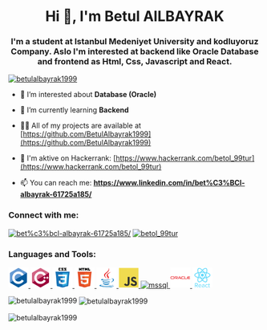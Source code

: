<h1 align="center">Hi 👋, I'm Betul AlLBAYRAK</h1>
<h3 align="center">I'm a student at Istanbul Medeniyet University and kodluyoruz Company. Aslo I'm interested at backend like Oracle Database and frontend as Html, Css, Javascript and React.</h3>

<p align="left"> <a href="https://github.com/ryo-ma/github-profile-trophy"><img src="https://github-profile-trophy.vercel.app/?username=betulalbayrak1999" alt="betulalbayrak1999" /></a> </p>

- 🔭 I’m interested about **Database (Oracle)**

- 🌱 I’m currently learning **Backend**

- 👨‍💻 All of my projects are available at [https://github.com/BetulAlbayrak1999](https://github.com/BetulAlbayrak1999)

- 📝 I'm aktive on Hackerrank: [https://www.hackerrank.com/betol_99tur](https://www.hackerrank.com/betol_99tur)

- 📫 You can reach me: **https://www.linkedin.com/in/bet%C3%BCl-albayrak-61725a185/**

<h3 align="left">Connect with me:</h3>
<p align="left">
<a href="https://linkedin.com/in/bet%c3%bcl-albayrak-61725a185/" target="blank"><img align="center" src="https://raw.githubusercontent.com/rahuldkjain/github-profile-readme-generator/master/src/images/icons/Social/linked-in-alt.svg" alt="bet%c3%bcl-albayrak-61725a185/" height="30" width="40" /></a>
<a href="https://www.hackerrank.com/betol_99tur" target="blank"><img align="center" src="https://raw.githubusercontent.com/rahuldkjain/github-profile-readme-generator/master/src/images/icons/Social/hackerrank.svg" alt="betol_99tur" height="30" width="40" /></a>
</p>

<h3 align="left">Languages and Tools:</h3>
<p align="left"> <a href="https://www.cprogramming.com/" target="_blank"> <img src="https://raw.githubusercontent.com/devicons/devicon/master/icons/c/c-original.svg" alt="c" width="40" height="40"/> </a> <a href="https://www.w3schools.com/cpp/" target="_blank"> <img src="https://raw.githubusercontent.com/devicons/devicon/master/icons/cplusplus/cplusplus-original.svg" alt="cplusplus" width="40" height="40"/> </a> <a href="https://www.w3schools.com/css/" target="_blank"> <img src="https://raw.githubusercontent.com/devicons/devicon/master/icons/css3/css3-original-wordmark.svg" alt="css3" width="40" height="40"/> </a> <a href="https://www.w3.org/html/" target="_blank"> <img src="https://raw.githubusercontent.com/devicons/devicon/master/icons/html5/html5-original-wordmark.svg" alt="html5" width="40" height="40"/> </a> <a href="https://www.java.com" target="_blank"> <img src="https://raw.githubusercontent.com/devicons/devicon/master/icons/java/java-original.svg" alt="java" width="40" height="40"/> </a> <a href="https://developer.mozilla.org/en-US/docs/Web/JavaScript" target="_blank"> <img src="https://raw.githubusercontent.com/devicons/devicon/master/icons/javascript/javascript-original.svg" alt="javascript" width="40" height="40"/> </a> <a href="https://www.microsoft.com/en-us/sql-server" target="_blank"> <img src="https://www.svgrepo.com/show/303229/microsoft-sql-server-logo.svg" alt="mssql" width="40" height="40"/> </a> <a href="https://www.oracle.com/" target="_blank"> <img src="https://raw.githubusercontent.com/devicons/devicon/master/icons/oracle/oracle-original.svg" alt="oracle" width="40" height="40"/> </a> <a href="https://reactjs.org/" target="_blank"> <img src="https://raw.githubusercontent.com/devicons/devicon/master/icons/react/react-original-wordmark.svg" alt="react" width="40" height="40"/> </a> </p>

<p><img align="left" src="https://github-readme-stats.vercel.app/api/top-langs?username=betulalbayrak1999&show_icons=true&locale=en&layout=compact" alt="betulalbayrak1999" /></p>

<p>&nbsp;<img align="center" src="https://github-readme-stats.vercel.app/api?username=betulalbayrak1999&show_icons=true&locale=en" alt="betulalbayrak1999" /></p>

<p><img align="center" src="https://github-readme-streak-stats.herokuapp.com/?user=betulalbayrak1999&" alt="betulalbayrak1999" /></p>
